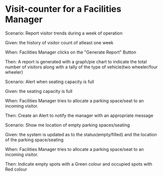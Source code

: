 # Visit-counter for a Facilities Manager

Scenario: Report visitor trends during a week of operation

  Given: the history of visitor count of atleast one week
  
  When: Facilities Manager clicks on the "Generate Report" Button
  
  Then: A report is generated with a graph/pie chart to  indicate the total number of visitors along with a tally of the type of vehicle(two wheeler/four wheeler) 
  

Scenario: Alert when seating capacity is full

  Given: the seating capacity is full
  
  When: Facilities Manager tries to allocate a parking space/seat to an incoming visitor.
  
  Then: Create an Alert to notify the manager with an appropriate message
  
  
Scenario: Show me location of empty parking spaces/seating

  Given: the system is updated as to the status(empty/filled) and the location of the parking space/seating
  
  When: Facilities Manager tries to allocate a parking space/seat to an incoming visitor.
  
  Then: Indicate empty spots with a Green colour and occupied spots with Red colour
